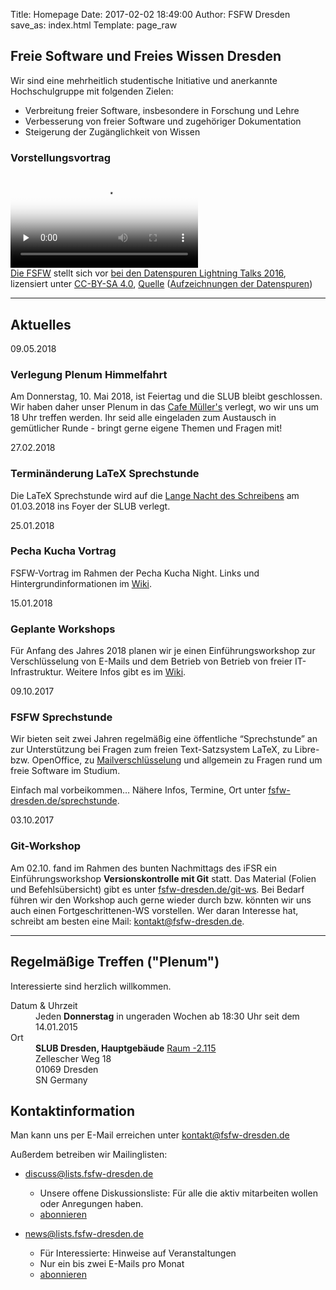 Title: Homepage
Date: 2017-02-02 18:49:00
Author: FSFW Dresden
save_as: index.html
Template: page_raw

<section id="vorstellung">
    <h1>Freie Software und Freies Wissen Dresden</h1>
    <p>Wir sind eine mehrheitlich studentische Initiative und anerkannte Hochschulgruppe mit folgenden Zielen:</p>
    <ul>
        <li>Verbreitung freier Software, insbesondere in Forschung und Lehre</li>
        <li>Verbesserung von freier Software und zugehöriger Dokumentation</li>
        <li>Steigerung der Zugänglichkeit von Wissen</li>
    </ul>
    <div about="https://fsfw-dresden.de/videos/Die-FSFW-at-Lightningtalks-Datenspuren2016.webm">
        <h3 id="vorstellungsvortrag-lightningtalk-datenspuren2016">Vorstellungsvortrag</h3>
        <video preload="none" autobuffer controls poster="img/Die-FSFW-at-Lightningtalks-Datenspuren2016.jpg">
        <source src="https://fsfw-dresden.de/videos/Die-FSFW-at-Lightningtalks-Datenspuren2016.webm" type="video/webm" style="max-width:480" />
        <div>Schade – hier käme ein Video, wenn Ihr Browser HTML5 Unterstützung hätte, wie z.B. der <a href="https://www.mozilla.org/">aktuelle von Mozilla</a></div>
        </video>
        <div>
                <a href="https://fsfw-dresden.de/" property="dct:title" rel="cc:attributionURL">Die FSFW</a> stellt sich vor
                <a href="https://datenspuren.de/2016/fahrplan/events/7782.html" target="_blank" title="Beiträge bei den Datenspuren 2016 in den Technischen Sammlungen Dresden">bei den Datenspuren Lightning Talks 2016</a>,
                lizensiert unter <a rel="license" href="http://creativecommons.org/licenses/by-nc-sa/4.0/" target="_blank" title="Creative Commons Attribution ShareAlike License 4.0">CC-BY-SA&nbsp;4.0</a>,
                <a href="https://media.ccc.de/v/DS2016-7782-lightning_talks" title="Aufzeichnungen der Lightning Talks bei CCC-TV">Quelle</a>  (<a href="https://datenspuren.de/2016/mitschnitte.html" target="_blank">Aufzeichnungen der Datenspuren</a>)
        </div>
    </div>
</section>
<hr>
<section id="news">
    <h2>Aktuelles</h2>
    <section id="10may-sprechstunde" class="news">
        <span datetime="2018-05-09">09.05.2018</span>
        <h3>Verlegung Plenum Himmelfahrt</h3>
        <p>Am Donnerstag, 10. Mai 2018, ist Feiertag und die SLUB bleibt geschlossen. Wir haben daher unser Plenum in das <a href="http://cafe-muellers.de">Cafe Müller's</a> verlegt, wo wir uns um 18 Uhr treffen werden. Ihr seid alle eingeladen zum Austausch in gemütlicher Runde - bringt gerne eigene Themen und Fragen mit!</p>
    </section>
    <section id="Verlegung Sprechstunde" class="news">
        <span datetime="2018-02-27">27.02.2018</span>
        <h3>Terminänderung LaTeX Sprechstunde</h3>
        <p>Die LaTeX Sprechstunde wird auf die <a href="https://tu-dresden.de/studium/im-studium/termine/lange-nacht-des-schreibens-1">Lange Nacht des Schreibens</a> am <span datetime="2018-03-01">01.03.2018</span> ins Foyer der SLUB verlegt.</p>
    </section>
     <section id="pecha-kucha" class="news">
        <span datetime="2018-01-25">25.01.2018</span>
        <h3>Pecha Kucha Vortrag</h3>
        <p>FSFW-Vortrag im Rahmen der Pecha Kucha Night. Links und Hintergrundinformationen im <a href="https://wiki.fsfw-dresden.de/doku.php/events/pecha-kucha-2018-01-25">Wiki</a>.</p>
    </section>
     <section id="geplante-workshops" class="news">
        <span datetime="2018-01-15">15.01.2018</span>
        <h3>Geplante Workshops</h3>
        <p>Für Anfang des Jahres 2018 planen wir je einen Einführungsworkshop zur Verschlüsselung von E-Mails und dem Betrieb von Betrieb von freier IT-Infrastruktur. Weitere Infos gibt es im <a href="https://wiki.fsfw-dresden.de/doku.php/doku/mitmachen">Wiki</a>.</p>
    </section>
    <section id="latex-sprechstunde" class="news">
        <span datetime="2017-10-09">09.10.2017</span>
        <h3>FSFW Sprechstunde</h3>
        <p>Wir bieten seit zwei Jahren regelmäßig eine öffentliche “Sprechstunde” an zur Unterstützung bei
           Fragen zum freien Text-Satzsystem LaTeX, zu Libre- bzw. OpenOffice, zu <a href="//fsfw-dresden.de/gpg">Mailverschlüsselung</a>
           und allgemein zu Fragen rund um freie Software im Studium.</p>
        <p>Einfach mal vorbeikommen… Nähere Infos, Termine, Ort unter <a href="//fsfw-dresden.de/sprechstunde">fsfw-dresden.de/sprechstunde</a>.
    </section>
    <section id="git-ws" class="news">
        <span datetime="2017-10-03">03.10.2017</span>
        <h3>Git-Workshop</h3>
        <p>Am 02.10. fand im Rahmen des bunten Nachmittags des iFSR ein Einführungsworkshop <b>Versionskontrolle mit Git</b>
        statt. Das Material (Folien und Befehlsübersicht) gibt es unter <a href="//fsfw-dresden.de/git-ws">fsfw-dresden.de/git-ws</a>.
        Bei Bedarf führen wir den Workshop auch gerne wieder durch bzw. könnten wir uns auch einen Fortgeschrittenen-WS vorstellen.
        Wer daran Interesse hat, schreibt am besten eine Mail: <a href="mailto:kontakt@fsfw-dresden.de">kontakt@fsfw-dresden.de</a>.
    </section>
</section>
<hr>
<section class="vevent" id="plenum">
    <h2 class="category">Regelmäßige Treffen ("Plenum")</h2>
    <p>Interessierte sind herzlich willkommen.</p>
    <dl>
        <dt>Datum &amp; Uhrzeit</dt>
        <dd>
            <span class="rrule" title="freq=weekly;interval=2;byday=th;byhour=18;byminute=30;">Jeden <b>Donnerstag</b> in ungeraden Wochen ab 18:30 Uhr</span>
            <span class="hidden dtstart" title="2015-01-14"> seit dem 14.01.2015</span>
        </dd>
        <dt>Ort</dt>
        <dd>
            <div id="contact" class="vcard">
            <div id="postal-address" class="adr">
                <span class="extended-address"><strong>SLUB Dresden, Hauptgebäude</strong> <a href="http://3d.slub-dresden.de/viewer?project_id=3&amp;language=de&amp;activate_location=3022" target="_blank">Raum -2.115</a></span><br>
                <span class="street-address">Zellescher Weg 18</span><br>
                <span class="postal-code">01069</span>
                <span class="locality">Dresden</span><br>
                <span class="region">SN</span>
                <span class="country-name">Germany</span>
            </div>
            </div>
        </dd>
    </dl>
</section>
<section id="kontakt">
    <h2>Kontaktinformation</h2>
    <p>Man kann uns per E-Mail erreichen unter <a href="mailto:kontakt@fsfw-dresden.de">kontakt@fsfw-dresden.de</a></p>
    <p>Außerdem betreiben wir Mailinglisten:</p>
    <ul>
        <li>
            <p><a href="//lists.fsfw-dresden.de/mailman/listinfo/discuss">discuss@lists.fsfw-dresden.de</a></p>
            <ul>
                <li>Unsere offene Diskussionsliste: Für alle die aktiv mitarbeiten wollen oder Anregungen haben.</li>
                <li><a href="//lists.fsfw-dresden.de/mailman/listinfo/discuss">abonnieren</a></li>
            </ul>
        </li>
        <li>
            <p><a href="//lists.fsfw-dresden.de/mailman/listinfo/news">news@lists.fsfw-dresden.de</a></p>
            <ul>
                <li>Für Interessierte: Hinweise auf Veranstaltungen</li>
                <li>Nur ein bis zwei E-Mails pro Monat</li>
                <li><a href="//lists.fsfw-dresden.de/mailman/listinfo/news">abonnieren</a></li>
            </ul>
        </li>
    </ul>
</section>
